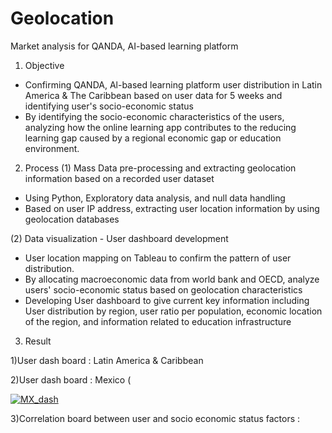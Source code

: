 # Geolocation
Market analysis for QANDA, AI-based learning platform

1. Objective
- Confirming QANDA, Al-based learning platform user distribution in Latin America & The Caribbean based on user data for 5 weeks and identifying user's socio-economic status 
- By identifying the socio-economic characteristics of the users, analyzing how the online learning app contributes to the reducing learning gap caused by a regional economic gap or education environment.

2. Process
(1)	Mass Data pre-processing and extracting geolocation information based on a recorded user dataset
- Using Python, Exploratory data analysis, and null data handling 
- Based on user IP address, extracting user location information by using geolocation databases 

(2)	Data visualization - User dashboard development
- User location mapping on Tableau to confirm the pattern of user distribution.
- By allocating macroeconomic data from world bank and OECD, analyze users' socio-economic status based on geolocation characteristics
- Developing User dashboard to give current key information including User distribution by region, user ratio per population, economic location of the region, and information related to education infrastructure

3.	Result 
 
 1)User dash board : Latin America & Caribbean 
 
 
 2)User dash board : Mexico (<div class='tableauPlaceholder' id='viz1649745649057' style='position: relative'><noscript><a href='#'><img alt='MX_dash ' src='https:&#47;&#47;public.tableau.com&#47;static&#47;images&#47;Qa&#47;Qanda_Dashboard_MX&#47;MX_dash&#47;1_rss.png' style='border: none' /></a></noscript><object class='tableauViz'  style='display:none;'><param name='host_url' value='https%3A%2F%2Fpublic.tableau.com%2F' /> <param name='embed_code_version' value='3' /> <param name='site_root' value='' /><param name='name' value='Qanda_Dashboard_MX&#47;MX_dash' /><param name='tabs' value='no' /><param name='toolbar' value='yes' /><param name='static_image' value='https:&#47;&#47;public.tableau.com&#47;static&#47;images&#47;Qa&#47;Qanda_Dashboard_MX&#47;MX_dash&#47;1.png' /> <param name='animate_transition' value='yes' /><param name='display_static_image' value='yes' /><param name='display_spinner' value='yes' /><param name='display_overlay' value='yes' /><param name='display_count' value='yes' /><param name='language' value='en-US' /></object></div>     
 
 3)Correlation board between user and socio economic status factors :



